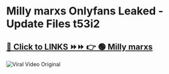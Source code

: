 
 # Milly marxs Onlyfans Leaked - Update Files t53i2

## <h2><a href="https://clipsfans.com/Milly_marxs&ref=git">🔗 Click to LINKS ⏩⏩ 👉 🟢 Milly marxs </a></h2>

<a href="https://clipsfans.com/Milly_marxs&ref=git" rel="nofollow" data-target="animated-image.originalLink"><img src="https://i.ibb.co.com/xMMVF88/686577567.gif" alt="Viral Video Original" style="max-width: 100%; display: inline-block;" data-target="animated-image.originalImage"></a>

